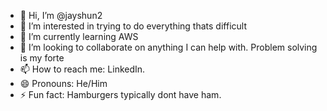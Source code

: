 - 👋 Hi, I’m @jayshun2
- 👀 I’m interested in trying to do everything thats difficult
- 🌱 I’m currently learning AWS
- 💞️ I’m looking to collaborate on anything I can help with. Problem solving is my forte
- 📫 How to reach me: LinkedIn.
- 😄 Pronouns: He/Him
- ⚡ Fun fact: Hamburgers typically dont have ham.

<!---
jayshun2/jayshun2 is a ✨ special ✨ repository because its `README.md` (this file) appears on your GitHub profile.
You can click the Preview link to take a look at your changes.
--->
